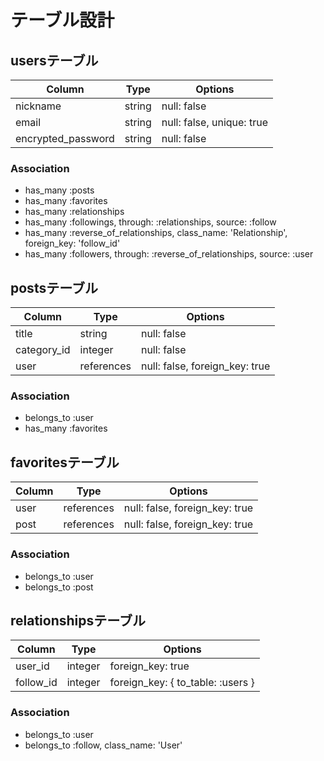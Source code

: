 # テーブル設計

## usersテーブル

| Column             | Type    | Options                   |
| ------------------ | ------- | ------------------------- |
| nickname           | string  | null: false               |
| email              | string  | null: false, unique: true |
| encrypted_password | string  | null: false               |

### Association
- has_many :posts
- has_many :favorites
- has_many :relationships
- has_many :followings, through: :relationships, source: :follow
- has_many :reverse_of_relationships, class_name: 'Relationship', foreign_key: 'follow_id'
- has_many :followers, through: :reverse_of_relationships, source: :user

## postsテーブル

| Column          | Type       | Options                        |
| --------------- | ---------- | ------------------------------ |
| title           | string     | null: false                    |
| category_id     | integer    | null: false                    |
| user            | references | null: false, foreign_key: true |

### Association
- belongs_to :user
- has_many :favorites

## favoritesテーブル

| Column          | Type       | Options                        |
| --------------- | ---------- | ------------------------------ |
| user            | references | null: false, foreign_key: true |
| post            | references | null: false, foreign_key: true |

### Association
- belongs_to :user
- belongs_to :post

## relationshipsテーブル

| Column          | Type    | Options                           |
| --------------- | ------- | --------------------------------- |
| user_id         | integer | foreign_key: true                 |
| follow_id       | integer | foreign_key: { to_table: :users } |

### Association

- belongs_to :user
- belongs_to :follow, class_name: 'User'